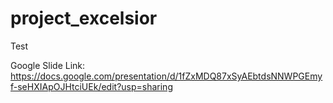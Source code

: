 # project_excelsior
Test

Google Slide Link: https://docs.google.com/presentation/d/1fZxMDQ87xSyAEbtdsNNWPGEmyf-seHXIApOJHtciUEk/edit?usp=sharing